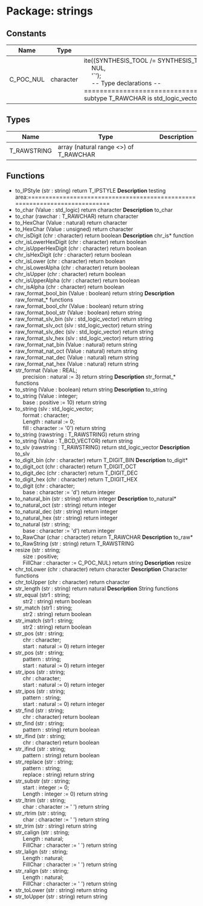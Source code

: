 # Package: strings

## Constants

| Name      | Type      | Value                                                                                                                                                                                                                                                                                                                                        | Description |
| --------- | --------- | -------------------------------------------------------------------------------------------------------------------------------------------------------------------------------------------------------------------------------------------------------------------------------------------------------------------------------------------- | ----------- |
| C_POC_NUL | character |  ite((SYNTHESIS_TOOL /= SYNTHESIS_TOOL_ALTERA_QUARTUS2),<br><span style="padding-left:20px"> NUL,<br><span style="padding-left:20px"> '`');<br><span style="padding-left:20px">  	-- Type declarations 	-- =========================================================================== 	subtype T_RAWCHAR				is std_logic_vector(7 downto 0) |             |
## Types

| Name        | Type                                   | Description |
| ----------- | -------------------------------------- | ----------- |
| T_RAWSTRING | array (natural range <>) of T_RAWCHAR  |             |
## Functions
- to_IPStyle <font id="function_arguments">(str : string) </font> <font id="function_return">return T_IPSTYLE </font>
**Description**
testing area:===========================================================================
- to_char <font id="function_arguments">(Value : std_logic) </font> <font id="function_return">return character </font>
**Description**
to_char
- to_char <font id="function_arguments">(rawchar : T_RAWCHAR) </font> <font id="function_return">return character </font>
- to_HexChar <font id="function_arguments">(Value : natural) </font> <font id="function_return">return character </font>
- to_HexChar <font id="function_arguments">(Value : unsigned) </font> <font id="function_return">return character </font>
- chr_isDigit <font id="function_arguments">(chr : character) </font> <font id="function_return">return boolean </font>
**Description**
chr_is* function
- chr_isLowerHexDigit <font id="function_arguments">(chr : character) </font> <font id="function_return">return boolean </font>
- chr_isUpperHexDigit <font id="function_arguments">(chr : character) </font> <font id="function_return">return boolean </font>
- chr_isHexDigit <font id="function_arguments">(chr : character) </font> <font id="function_return">return boolean </font>
- chr_isLower <font id="function_arguments">(chr : character) </font> <font id="function_return">return boolean </font>
- chr_isLowerAlpha <font id="function_arguments">(chr : character) </font> <font id="function_return">return boolean </font>
- chr_isUpper <font id="function_arguments">(chr : character) </font> <font id="function_return">return boolean </font>
- chr_isUpperAlpha <font id="function_arguments">(chr : character) </font> <font id="function_return">return boolean </font>
- chr_isAlpha <font id="function_arguments">(chr : character) </font> <font id="function_return">return boolean </font>
- raw_format_bool_bin <font id="function_arguments">(Value : boolean) </font> <font id="function_return">return string </font>
**Description**
raw_format_* functions
- raw_format_bool_chr <font id="function_arguments">(Value : boolean) </font> <font id="function_return">return string </font>
- raw_format_bool_str <font id="function_arguments">(Value : boolean) </font> <font id="function_return">return string </font>
- raw_format_slv_bin <font id="function_arguments">(slv : std_logic_vector) </font> <font id="function_return">return string </font>
- raw_format_slv_oct <font id="function_arguments">(slv : std_logic_vector) </font> <font id="function_return">return string </font>
- raw_format_slv_dec <font id="function_arguments">(slv : std_logic_vector) </font> <font id="function_return">return string </font>
- raw_format_slv_hex <font id="function_arguments">(slv : std_logic_vector) </font> <font id="function_return">return string </font>
- raw_format_nat_bin <font id="function_arguments">(Value : natural) </font> <font id="function_return">return string </font>
- raw_format_nat_oct <font id="function_arguments">(Value : natural) </font> <font id="function_return">return string </font>
- raw_format_nat_dec <font id="function_arguments">(Value : natural) </font> <font id="function_return">return string </font>
- raw_format_nat_hex <font id="function_arguments">(Value : natural) </font> <font id="function_return">return string </font>
- str_format <font id="function_arguments">(Value : REAL;<br><span style="padding-left:20px"> precision : natural := 3) </font> <font id="function_return">return string </font>
**Description**
str_format_* functions
- to_string <font id="function_arguments">(Value : boolean) </font> <font id="function_return">return string </font>
**Description**
to_string
- to_string <font id="function_arguments">(Value : integer;<br><span style="padding-left:20px"> base : positive := 10) </font> <font id="function_return">return string </font>
- to_string <font id="function_arguments">(slv : std_logic_vector;<br><span style="padding-left:20px"> format : character;<br><span style="padding-left:20px"> Length : natural := 0;<br><span style="padding-left:20px"> fill : character := '0') </font> <font id="function_return">return string </font>
- to_string <font id="function_arguments">(rawstring : T_RAWSTRING) </font> <font id="function_return">return string </font>
- to_string <font id="function_arguments">(Value : T_BCD_VECTOR) </font> <font id="function_return">return string </font>
- to_slv <font id="function_arguments">(rawstring : T_RAWSTRING) </font> <font id="function_return">return std_logic_vector </font>
**Description**
to_slv
- to_digit_bin <font id="function_arguments">(chr : character) </font> <font id="function_return">return T_DIGIT_BIN </font>
**Description**
to_digit*
- to_digit_oct <font id="function_arguments">(chr : character) </font> <font id="function_return">return T_DIGIT_OCT </font>
- to_digit_dec <font id="function_arguments">(chr : character) </font> <font id="function_return">return T_DIGIT_DEC </font>
- to_digit_hex <font id="function_arguments">(chr : character) </font> <font id="function_return">return T_DIGIT_HEX </font>
- to_digit <font id="function_arguments">(chr : character;<br><span style="padding-left:20px"> base : character := 'd') </font> <font id="function_return">return integer </font>
- to_natural_bin <font id="function_arguments">(str : string) </font> <font id="function_return">return integer </font>
**Description**
to_natural*
- to_natural_oct <font id="function_arguments">(str : string) </font> <font id="function_return">return integer </font>
- to_natural_dec <font id="function_arguments">(str : string) </font> <font id="function_return">return integer </font>
- to_natural_hex <font id="function_arguments">(str : string) </font> <font id="function_return">return integer </font>
- to_natural <font id="function_arguments">(str : string;<br><span style="padding-left:20px"> base : character := 'd') </font> <font id="function_return">return integer </font>
- to_RawChar <font id="function_arguments">(char : character) </font> <font id="function_return">return T_RAWCHAR </font>
**Description**
to_raw*
- to_RawString <font id="function_arguments">(str : string) </font> <font id="function_return">return T_RAWSTRING </font>
- resize <font id="function_arguments">(str : string;<br><span style="padding-left:20px"> size : positive;<br><span style="padding-left:20px"> FillChar : character := C_POC_NUL) </font> <font id="function_return">return string </font>
**Description**
resize
- chr_toLower <font id="function_arguments">(chr : character) </font> <font id="function_return">return character </font>
**Description**
Character functions
- chr_toUpper <font id="function_arguments">(chr : character) </font> <font id="function_return">return character </font>
- str_length <font id="function_arguments">(str : string) </font> <font id="function_return">return natural </font>
**Description**
String functions
- str_equal <font id="function_arguments">(str1 : string;<br><span style="padding-left:20px"> str2 : string) </font> <font id="function_return">return boolean </font>
- str_match <font id="function_arguments">(str1 : string;<br><span style="padding-left:20px"> str2 : string) </font> <font id="function_return">return boolean </font>
- str_imatch <font id="function_arguments">(str1 : string;<br><span style="padding-left:20px"> str2 : string) </font> <font id="function_return">return boolean </font>
- str_pos <font id="function_arguments">(str : string;<br><span style="padding-left:20px"> chr : character;<br><span style="padding-left:20px"> start : natural := 0) </font> <font id="function_return">return integer </font>
- str_pos <font id="function_arguments">(str : string;<br><span style="padding-left:20px"> pattern : string;<br><span style="padding-left:20px"> start : natural := 0) </font> <font id="function_return">return integer </font>
- str_ipos <font id="function_arguments">(str : string;<br><span style="padding-left:20px"> chr : character;<br><span style="padding-left:20px"> start : natural := 0) </font> <font id="function_return">return integer </font>
- str_ipos <font id="function_arguments">(str : string;<br><span style="padding-left:20px"> pattern : string;<br><span style="padding-left:20px"> start : natural := 0) </font> <font id="function_return">return integer </font>
- str_find <font id="function_arguments">(str : string;<br><span style="padding-left:20px"> chr : character) </font> <font id="function_return">return boolean </font>
- str_find <font id="function_arguments">(str : string;<br><span style="padding-left:20px"> pattern : string) </font> <font id="function_return">return boolean </font>
- str_ifind <font id="function_arguments">(str : string;<br><span style="padding-left:20px"> chr : character) </font> <font id="function_return">return boolean </font>
- str_ifind <font id="function_arguments">(str : string;<br><span style="padding-left:20px"> pattern : string) </font> <font id="function_return">return boolean </font>
- str_replace <font id="function_arguments">(str : string;<br><span style="padding-left:20px"> pattern : string;<br><span style="padding-left:20px"> replace : string) </font> <font id="function_return">return string </font>
- str_substr <font id="function_arguments">(str : string;<br><span style="padding-left:20px"> start : integer := 0;<br><span style="padding-left:20px"> Length : integer := 0) </font> <font id="function_return">return string </font>
- str_ltrim <font id="function_arguments">(str : string;<br><span style="padding-left:20px"> char : character := ' ') </font> <font id="function_return">return string </font>
- str_rtrim <font id="function_arguments">(str : string;<br><span style="padding-left:20px"> char : character := ' ') </font> <font id="function_return">return string </font>
- str_trim <font id="function_arguments">(str : string) </font> <font id="function_return">return string </font>
- str_calign <font id="function_arguments">(str : string;<br><span style="padding-left:20px"> Length : natural;<br><span style="padding-left:20px"> FillChar : character := ' ') </font> <font id="function_return">return string </font>
- str_lalign <font id="function_arguments">(str : string;<br><span style="padding-left:20px"> Length : natural;<br><span style="padding-left:20px"> FillChar : character := ' ') </font> <font id="function_return">return string </font>
- str_ralign <font id="function_arguments">(str : string;<br><span style="padding-left:20px"> Length : natural;<br><span style="padding-left:20px"> FillChar : character := ' ') </font> <font id="function_return">return string </font>
- str_toLower <font id="function_arguments">(str : string) </font> <font id="function_return">return string </font>
- str_toUpper <font id="function_arguments">(str : string) </font> <font id="function_return">return string </font>
